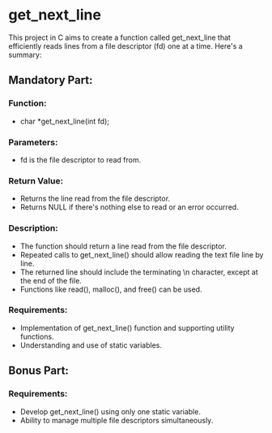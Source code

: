 # get_next_line
This project in C aims to create a function called get_next_line that efficiently reads lines from a file descriptor (fd) one at a time. Here's a summary:

## Mandatory Part:
### Function: 
*	char *get_next_line(int fd);
### Parameters:
* fd is the file descriptor to read from.
### Return Value:
* Returns the line read from the file descriptor.
* Returns NULL if there's nothing else to read or an error occurred.
### Description:
* The function should return a line read from the file descriptor.
* Repeated calls to get_next_line() should allow reading the text file line by line.
* The returned line should include the terminating \n character, except at the end of the file.
* Functions like read(), malloc(), and free() can be used.
###  Requirements:
* Implementation of get_next_line() function and supporting utility functions.
* Understanding and use of static variables.

## Bonus Part:
### Requirements:
* Develop get_next_line() using only one static variable.
* Ability to manage multiple file descriptors simultaneously.
